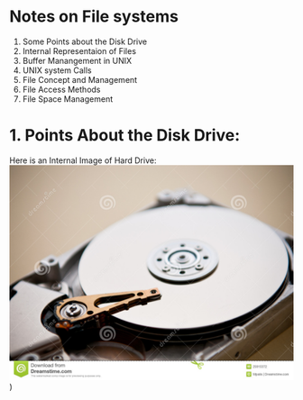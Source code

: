 # Notes on File systems

1. Some Points about the Disk Drive 
2. Internal Representaion of Files
3. Buffer Manangement in UNIX
4. UNIX system Calls
5. File Concept and Management
6. File Access Methods
7. File Space Management

# 1. Points About the Disk Drive:
Here is an Internal Image of Hard Drive:
![Internals of Hard Drive](https://github.com/kprem877/notes/blob/master/cs/file-systems/hard-disk-drive-internal-details.jpg))

